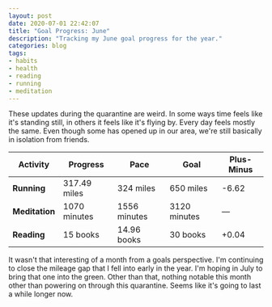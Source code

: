 ```yaml
---
layout: post
date: 2020-07-01 22:42:07
title: "Goal Progress: June"
description: "Tracking my June goal progress for the year."
categories: blog
tags:
- habits
- health
- reading
- running
- meditation
---
```


These updates during the quarantine are weird. In some ways time feels like it's standing still, in others it feels like it's flying by. Every day feels mostly the same. Even though some has opened up in our area, we're still basically in isolation from friends.

| Activity       | Progress      | Pace         | Goal         | Plus-Minus                       |
|----------------|---------------|--------------|--------------|----------------------------------|
| **Running**    | 317.49 miles  | 324 miles    | 650 miles    | <span class="red">-6.62</span>   |
| **Meditation** | 1070 minutes  | 1556 minutes | 3120 minutes | <span class="">—</span>          |
| **Reading**    | 15 books      | 14.96 books  | 30 books     | <span class="green">+0.04</span> |

It wasn't that interesting of a month from a goals perspective. I'm continuing to close the mileage gap that I fell into early in the year. I'm hoping in July to bring that one into the green. Other than that, nothing notable this month other than powering on through this quarantine. Seems like it's going to last a while longer now.
